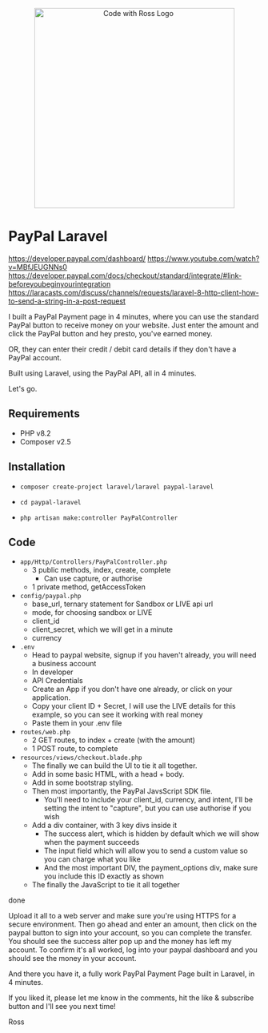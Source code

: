 <p align="center">
    <a href="https://www.codewithross.com/" target="_blank">
        <img src="https://assets.edlin.app/logo/codewithross/logo-dark.svg" width="400" alt="Code with Ross Logo">
    </a>
</p>

# PayPal Laravel

https://developer.paypal.com/dashboard/
https://www.youtube.com/watch?v=MBfJEUGNNs0
https://developer.paypal.com/docs/checkout/standard/integrate/#link-beforeyoubeginyourintegration
https://laracasts.com/discuss/channels/requests/laravel-8-http-client-how-to-send-a-string-in-a-post-request

I built a PayPal Payment page in 4 minutes, where you can use the standard PayPal button to receive money on your website.
Just enter the amount and click the PayPal button and hey presto, you've earned money.

OR, they can enter their credit / debit card details if they don't have a PayPal account.

Built using Laravel, using the PayPal API, all in 4 minutes.

Let's go.

## Requirements

- PHP v8.2
- Composer v2.5

## Installation

- `composer create-project laravel/laravel paypal-laravel`
- `cd paypal-laravel`

- `php artisan make:controller PayPalController`

## Code

- `app/Http/Controllers/PayPalController.php`
  - 3 public methods, index, create, complete
    - Can use capture, or authorise
  - 1 private method, getAccessToken
- `config/paypal.php`
  - base_url, ternary statement for Sandbox or LIVE api url
  - mode, for choosing sandbox or LIVE
  - client_id
  - client_secret, which we will get in a minute
  - currency
- `.env`
  - Head to paypal website, signup if you haven't already, you will need a business account
  - In developer
  - API Credentials
  - Create an App if you don't have one already, or click on your application.
  - Copy your client ID + Secret, I will use the LIVE details for this example, so you can see it working with real money
  - Paste them in your .env file
- `routes/web.php`
  - 2 GET routes, to index + create (with the amount)
  - 1 POST route, to complete
- `resources/views/checkout.blade.php`
  - The finally we can build the UI to tie it all together.
  - Add in some basic HTML, with a head + body.
  - Add in some bootstrap styling.
  - Then most importantly, the PayPal JavsScript SDK file.
    - You'll need to include your client_id, currency, and intent, I'll be setting the intent to "capture", but you can use authorise if you wish
  - Add a div container, with 3 key divs inside it
    - The success alert, which is hidden by default which we will show when the payment succeeds
    - The input field which will allow you to send a custom value so you can charge what you like
    - And the most important DIV, the payment_options div, make sure you include this ID exactly as shown
  - The finally the JavaScript to tie it all together

done

Upload it all to a web server and make sure you're using HTTPS for a secure environment.
Then go ahead and enter an amount, then click on the paypal button to sign into your account, so you can complete the transfer.
You should see the success alter pop up and the money has left my account.
To confirm it's all worked, log into your paypal dashboard and you should see the money in your account.

And there you have it, a fully work PayPal Payment Page built in Laravel, in 4 minutes.

If you liked it, please let me know in the comments, hit the like & subscribe button and I'll see you next time!

Ross

